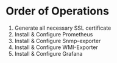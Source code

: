 # Order of Operations

1. Generate all necessary SSL certificate
1. Install & Configure Prometheus
1. Install & Configure Snmp-exporter
1. Install & Configure WMI-Exporter
1. Install & Configure Grafana

